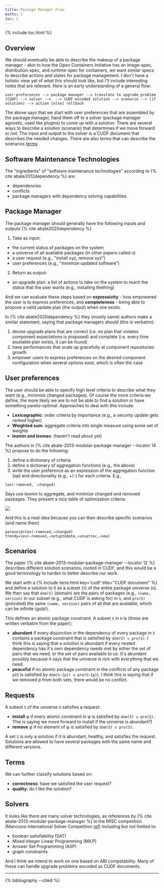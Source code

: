 ```yaml
---
title: Package Manager Flow
maths: 1
toc: 1
---
```


{% include toc.html %}

## Overview

We should eventually be able to describe the makeup of a package manager - akin to how the
Open Containers Initiative has an image-spec, distribution-spec, and runtime-spec for containers,
we want similar specs to describe actions and states for package management. I don't have a holistic view yet
of what this should look like, but I'll include interesting notes that are relevant.
Here is an early understanding of a general flow:

```
user preferences --> package manager --> translate to upgrade problem (CUDF) --> solver -->  --> CUDF-encoded solution --> scenario --> [if solution] --> action [else] rollback
```

The above says that we start with user preferences that are assembled by the package manager, hand them off to a solver (package manager agnostic, used like plugins) to come up
with a solution. There are several ways to describe a solution (scenario) that determines
if we move forward or not. The input and output to the solver is a CUDF document that describes the needed changes. There are also terms that can describe the scenarios [terms](#terms)

## Software Maintenance Technologies

The "ingredients" of "software maintenance technologies" according to {% cite abate2012dependency %} are:

 - dependencies
 - conflicts
 - package managers with dependency solving capabilities


## Package Manager

The package manager should generally have the following inputs and outputs {% cite abate2020dependency %}

1. Take as input:
  - the current status of packages on the system
  - a universe of all available packages (in other papers called `U`)
  - a user request (e.g., "install xyz, remove xyz")
  - user preferences (e.g., "minimize updated software")
2. Return as output:
  - an upgrade plan: a list of actions to take on the system to reach the status that the user wants (e.g., installing thething)

And we can evaluate these steps based on **expressivity** - how empowered the user is to
express preferences, and **completeness** - being able to propose a valid update plan (the output) when one exists.

In {% cite abate2020dependency %} they (mostly same) authors make a similar statement, saying that package managers should (this is verbatim):

1. devise upgrade plans that are correct (i.e. no plan that violates component expectations is proposed) and complete (i.e. every time asuitable plan exists, it can be found)
2. have performances that scale up gracefully at component repositories growth
3. empower users to express preferences on the desired component configuration when several options exist, which is often the case

## User preferences

The user should be able to specify high level criteria to describe what they want (e.g., minimize changed packages).
Of course the more criteria we define, the more likely we are to not be able to find a solution or
have something pareto-optimal. Approaches to deal with this include:

 - **Lexicographic**: order criteria by importance (e.g., a security update gets ranked higher)
 - **Weighted sum**: aggregate criteria into single measure using some set of weights
 - **lexmin and lexmax**: (haven't read about yet)

The authors in {% cite abate-2013-modular-package-manager --locator 14 %} propose to do the following:

1. define a dictionary of criteria
2. define a dictionary of aggregation functions (e.g., the above)
3. write the user preference as an expression of the aggregation function (op) and directionality (e.g., +/-) for each criteria. E.g.,

```
lex(-removed, -changed)
```

Says use lexmin to aggregate, and minimize changed and removed packages. They present a nice table of
optimization criteria:

<img src="{{ site.baseurl }}/assets/img/notes/table-1-optimization-criteria-abate-2013.png">

And this is a neat idea because you can then describe specific scenarios (and name them)

```
paranoid=lex(−removed,−changed)
trendy=lex(−removed,−notuptodate,−unsatrec,−new)
```

## Scenarios

The paper {% cite abate-2013-modular-package-manager --locator 12 %} describes different solution scenarios,
rooted in CUDF, and this would be a good terminology to harden to better describe our work.

We start with a {% include term.html key='cudf' title="CUDF document" %} and define a solution to it 
as a subset (`S`) of the entire package universe (`U`). We then say that `dom(S)` (domain) are the pairs
of packages (e.g., `(name, version)` in our subset (e.g., what CUDF is asking for) in  `S`, and `pro(S)` (provided)
the same `(name, version)` pairs of all that are available, which can be infinite (gulp!).

This defines an atomic package constraint. A subset `S` in `U` is (these are written verbatim from the paper):

 - **abundant** if every disjunction in the dependency of every package in `S` contains a package constraint that is satisfied by `dom(S) ∪ pro(S)`. I think this is saying that a solution is abundant if every nested dependency has it's own dependency needs met by either the set of pairs that we need, or the set of pairs available to us. It's abundant possibly because it says that the universe is rich with everything that we need.
 - **peaceful** if no atomic package constraint in the conflicts of any package `p∈S` is satisfied by `dom(S−{p}) ∪ pro(S−{p}`). I think this is saying that if we removed p from both sets, there would be no conflict.

## Requests

A subest `S` of the universe `U` satisfies a request:

 - **install** φ if every atomic constraint in φ is satisfied by `dom(S) ∪ pro(S)`. This is saying we move forward to install if the universe is abundant?)
 - **remove** φ if no element of φ is satisfied by `dom(S) ∪ pro(S)`.

A set `S` is only a solution if it is abundant, healthy, and satisfies the request.
Solutions are allowed to have several packages with the same name and different versions.

## Terms

We can further classify solutions based on:

 - **correctness**: have we satisfied the user request?
 - **quality**: do I like the solution?


## Solvers

It looks like there are many solver technologies, as references by {% cite abate-2013-modular-package-manager %} in the MISC competition (Mancoosi International Solver Competition [ref](https://www.mancoosi.org/misc/)) including but not limited to:

 - boolean satisfiability (SAT)
 - Mixed Integer Linear Programming (MILP)
 - Answer Set Programming (ASP)
 - graph constraints

And I think we intend to work on one based on ABI compatability. Many of these can handle upgrade problems encoded as CUDF documents.
<hr>

{% bibliography --cited %}
